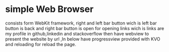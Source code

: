 # simple Web Browser 
consists form WebKit framework, right and left bar button wich is left bar button is back and 
right bar button is open for opening links wich is links are my profile in github,linkedin and stackoverflow
then have webview to present the website by url ,In below have progressview provided with KVO and reloading 
for reload the page.
